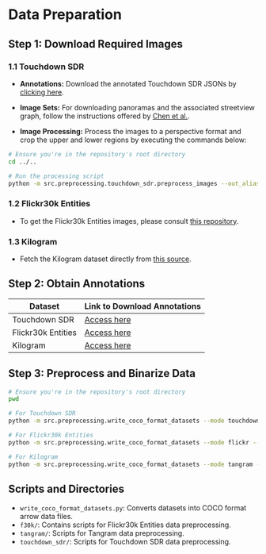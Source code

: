 # Data Preparation

## Step 1: Download Required Images

### 1.1 Touchdown SDR

- **Annotations:** Download the annotated Touchdown SDR JSONs by [clicking here](https://drive.google.com/file/d/16hNYZndOPB8W_B0b_8Yjg9_VohUREKBI/view?usp=sharing).

- **Image Sets:** For downloading panoramas and the associated streetview graph, follow the instructions offered by [Chen et al.](https://github.com/lil-lab/touchdown).

- **Image Processing:** Process the images to a perspective format and crop the upper and lower regions by executing the commands below:
```bash
# Ensure you're in the repository's root directory
cd ../..

# Run the processing script
python -m src.preprocessing.touchdown_sdr.preprocess_images --out_alias touchdown_images --json_dir JSON_DIRPATH--image_dir IMAGE_DIRPATH --graph_dir GRAPH_DIRPATH
```

### 1.2 Flickr30k Entities

- To get the Flickr30k Entities images, please consult [this repository](https://github.com/ashkamath/mdetr/blob/main/.github/flickr.md).

### 1.3 Kilogram

- Fetch the Kilogram dataset directly from [this source](https://drive.google.com/file/d/1piAZncFFsqakwFtqvC0oXwuxj5JCWWM3/view?usp=sharing).

## Step 2: Obtain Annotations

| Dataset            | Link to Download Annotations                                           |
|--------------------|-----------------------------------------------------------------------|
| Touchdown SDR      | [Access here](https://drive.google.com/file/d/1YbVwkXlLt63-QIYv7SQIeA1qN1YaE9pQ/view?usp=sharing)|
| Flickr30k Entities | [Access here](https://drive.google.com/file/d/16RNWSl5lgp8achBlR0JkikqIOzxnj0Sf/view?usp=sharing)|
| Kilogram           | [Access here](https://drive.google.com/file/d/1-2ApV7nBE8Cu4AMj8o0wLrwzX1m13Wk6/view?usp=sharing) |



## Step 3: Preprocess and Binarize Data

```bash
# Ensure you're in the repository's root directory
pwd

# For Touchdown SDR
python -m src.preprocessing.write_coco_format_datasets --mode touchdown_sdr --image_dir IMAGE_DIRPATH --annotation_dir ANNOTATION_DIRPATH

# For Flickr30k Entities
python -m src.preprocessing.write_coco_format_datasets --mode flickr --image_dir IMAGE_DIRPATH --annotation_dir ANNOTATION_DIRPATH

# For Kilogram
python -m src.preprocessing.write_coco_format_datasets --mode tangram --image_dir IMAGE_DIRPATH --annotation_dir ANNOTATION_DIRPATH
```

## Scripts and Directories
- `write_coco_format_datasets.py`: Converts datasets into COCO format arrow data files.
- `f30k/`: Contains scripts for Flickr30k Entities data preprocessing.
- `tangram/`: Scripts for Tangram data preprocessing.
- `touchdown_sdr/`: Scripts for Touchdown SDR data preprocessing.
